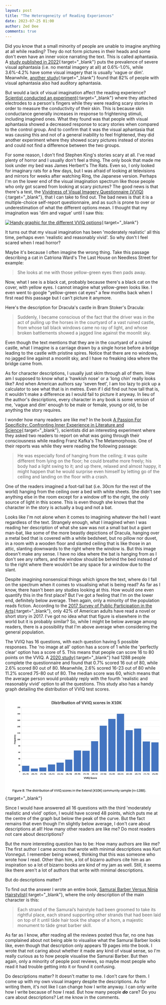 ```yaml
---
layout: post
title: "The Heterogeneity of Reading Experiences"
date: 2023-07-25 01:00
author: Zed Dee
comments: true
---
```


Did you know that a small minority of people are unable to imagine anything at all while reading? They do not form pictures in their heads and some don't even have an inner voice narrating the text. This is called aphantasia. A [study published in 2022](https://www.sciencedirect.com/science/article/abs/pii/S1053810021001690){:target="_blank"} puts the prevalence of severe visual aphantasia (i.e. no mental imagery at all) at 0.6%-1.0%, while 3.6%-4.2% have some visual imagery that is usually 'vague or dim'. Meanwhile, [another study](https://www.frontiersin.org/articles/10.3389/fpsyg.2021.744213/full){:target="_blank"} found that 82% of people with visual aphantasia also had auditory aphantasia.

But would a lack of visual imagination affect the reading experience? [Scientist conducted an experiment](https://royalsocietypublishing.org/doi/full/10.1098/rspb.2021.0267){:target="_blank"} where they attached electrodes to a person's fingers while they were reading scary stories in order to measure the conductivity of their skin. This is because skin conductance generally increases in response to frightening stimuli, including imagined ones. What they found was that people with visual aphantasia showed a decreased response to scary stories when compared to the control group. And to confirm that it was the visual aphantasia that was causing this and not of a general inability to feel frightened, they did another experiment where they showed scary pictures instead of stories and could not find a difference between the two groups.

For some reason, I don't find Stephen King's stories scary at all. I've read plenty of horror and I usually don't feel a thing. The only book that made me look under my bed was James Herbert's The Rats. Even so, I only looked for imaginary rats for a few days, but I was afraid of looking at televisions and mirrors for weeks after watching Ring, the Japanese version. Perhaps I'm on the lower end of the visual imagination spectrum like those people who only got scared from looking at scary pictures? The good news is that there's a test, the [Vividness of Visual Imagery Questionnaire (VVIQ)](https://aphantasia.com/vviq/){:target="_blank"}, that I can take to find out. The bad news is that it is a multiple-choice self-report questionnaire, and as such is prone to over or underestimation of what the different options mean. I thought that my imagination was 'dim and vague' until I saw this:

[![Handy graphic for the different VVIQ options](https://creativerevolution.io/wp-content/uploads/2023/02/FplF21-XwAMFQTO-768x768.jpeg)](https://creativerevolution.io/aphantasia-a-blind-minds-eye/){:target="_blank"}

It turns out that my visual imagination has been 'moderately realistic' all this time, perhaps even 'realistic and reasonably vivid'. So why don't I feel scared when I read horror?

Maybe it's because I often imagine the wrong thing. Take this passage describing a cat in Catriona Ward's The Last House on Needless Street for example:

> She looks at me with those yellow-green eyes then pads away.

Now, what I see is a black cat, probably because there's a black cat on the cover, with yellow eyes. I cannot imagine what yellow-green looks like. I even went to google "yellow-green cat eyes" a few months back when I first read this passage but I can't picture it anymore.

Here's the description for Dracula's castle in Bram Stoker's Dracula:

> Suddenly, I became conscious of the fact that the driver was in the act of pulling up the horses in the courtyard of a vast ruined castle, from whose tall black windows came no ray of light, and whose broken battlements showed a jagged line against the moonlit sky.

Even though the text mentions that they are in the courtyard of a ruined castle, what I imagine is a carriage drawn by a single horse before a bridge leading to the castle with pristine spires. Notice that there are no windows, no jagged line against a moonlit sky, and I have no freaking idea where the bridge came from.

As for character descriptions, I usually just skim through all of them. How am I supposed to know what a 'hawkish nose' or a 'long chin' really looks like? And when American authors say 'seven feet', I am too lazy to pick up a calculator to see what that is in metres. Even if I did find out how tall that is, it wouldn't make a difference as I would fail to picture it anyway. In lieu of the author's descriptions, every character in any book is some version of me, 'vague and dim' enough to be male or female, young or old, to be anything the story requires.

I wonder how many readers are like me? In the book [A Passion For Specificity: Confronting Inner Experience in Literature and Science](https://www.amazon.com/Passion-Specificity-Confronting-Experience-Literature-ebook/dp/B01MXYTCR0/){:target="_blank"}, scientists did an interesting experiment where they asked two readers to report on what was going through their consciousness while reading Franz Kafka's The Metamorphosis. One of their reports was while they were reading the following passage:

> He was especially fond of hanging from the ceiling; it was quite different from lying on the floor; he could breathe more freely; his body had a light swing to it; and up there, relaxed and almost happy, it might happen that he would surprise even himself by letting go of the ceiling and landing on the floor with a crash.

One of the readers imagined a foot-tall bat (i.e. 30cm for the rest of the world) hanging from the ceiling over a bed with white sheets. She didn't see anything else in the room except for a window off to the right, the only source of light in this scene. This is even though she knows that the character in the story is actually a bug and not a bat.

Looks like I'm not alone when it comes to imagining whatever the hell I want regardless of the text. Strangely enough, what I imagined when I was reading her description of what she saw was not a small bat but a giant man-bat, like some of the more beastly depictions of Dracula, hanging over a metal bed that is covered with a white bedsheet, but no pillow nor duvet, in a room with a wooden floor and slanted ceiling that is like those in an attic, slanting downwards to the right where the window is. But this image doesn't make any sense. I have no idea where the bat is hanging from as I don't see any rafters, and the window should be behind the bed instead of to the right where there wouldn't be any space for a window due to the slant.

Despite imagining nonsensical things which ignore the text, where do I fall on the spectrum when it comes to visualising what is being read? As far as I know, there hasn't been any studies looking at this. How would one even quantify this in the first place? But I've got a feeling that I'm on the lower end, definitely below average. Then again, only a minority of the population reads fiction. According to the [2017 Survey of Public Participation in the Arts](https://www.arts.gov/impact/research/publications/us-patterns-arts-participation-full-report-2017-survey-public-participation-arts){:target="_blank"}, only 42% of American adults have read a novel or short story in 2017. I've got no idea what that figure is elsewhere in the world but it is probably similar? So, while I might be below average among readers, there is a possibility that I'm above average when considering the general population.

The VVIQ has 16 questions, with each question having 5 possible responses. The 'no image at all' option has a score of 1 while the 'perfectly clear' option has a score of 5. This means that people can score 16 to 80 points on the VVIQ. A [2020 study](https://ore.exeter.ac.uk/repository/bitstream/handle/10871/120508/Phantasia%20Cortex%20revision%2031.3.20%20for%20submission.pdf){:target="_blank"} had 1288 people complete the questionnaire and found that 0.7% scored 16 out of 80, while 2.6% scored 80 out of 80. Meanwhile, 2.6% scored 16-23 out of 80 while 11.2% scored 75-80 out of 80. The median score was 60, which means that the average person would probably reply with the fourth 'realistic and reasonably vivid' option to all the questions. This study also has a handy graph detailing the distribution of VVIQ test scores.

[![VVIQ Distribution](/content/images/VVIQDistribution.jpg)](https://ore.exeter.ac.uk/repository/bitstream/handle/10871/120508/Phantasia%20Cortex%20revision%2031.3.20%20for%20submission.pdf){:target="_blank"}

Since I would have answered all 16 questions with the third 'moderately realistic and vivid' option, I would have scored 48 points, which puts me at the centre of the graph but below the peak of the curve. But the fact remains that even though I'm slightly below average, I don't care about descriptions at all! How many other readers are like me? Do most readers not care about descriptions?

But the more interesting question has to be: How many authors are like me? The first author I came across that wrote with minimal descriptions was Kurt Vonnegut. I remember being wowed, thinking that this was someone who wrote how I read. Other than him, a lot of bizarro authors cite him as an inspiration so a lot of bizarro books are kind of my jam as well. Still, it seems like there aren't a lot of authors that write with minimal descriptions.

But do descriptions matter?

To find out the answer I wrote an entire book, [Samurai Barber Versus Ninja Hairstylist](/books/2020-SamuraiBarber.html){:target="_blank"}, where the only description of the main character is this:

> Each strand of the Samurai’s hairstyle had been groomed to take its rightful place, each strand supporting other strands that had been laid on top of it until tāde hair took the shape of a horn, a majestic monument to tāde great barber skill.

As far as I know, after reading all the reviews posted thus far, no one has complained about not being able to visualise what the Samurai Barber looks like, even though that description only appears 19 pages into the book. I wrote that not caring about whether it made any kind of visual sense, so I'm really curious as to how people visualise the Samurai Barber. But then again, only a minority of people post reviews, so maybe most people who read it had trouble getting into it or found it confusing.

Do descriptions matter? It doesn't matter to me. I don't care for them. I come up with my own visual imagery despite the descriptions. As for writing them, it's not like I can change how I write anyway. I can only write how I write because of how I read. But how many people ***do*** care? Do you care about descriptions? Let me know in the comments.